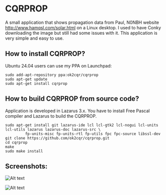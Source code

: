 # CQRPROP

A small application that shows propagation data from Paul, N0NBH website http://www.hamqsl.com/solar.html on a Linux desktop. I used to have Conky downloading the image but still had some issues with it. This application is very simple and easy to use.

How to install CQRPROP?
------------------------

Ubuntu 24.04 users can use my PPA on Launchpad:

```
sudo add-apt-repository ppa:ok2cqr/cqrprop
sudo apt-get update
sudo apt-get install cqrprop
```

How to build CQRPROP from source code?
---------------------------------------

Application is developed in Lazarus 3.x. You have to install Free Pascal compiler and Lazarus to build the CQRPROP.

```
sudo apt-get install git lazarus-ide lcl lcl-gtk2 lcl-nogui lcl-units lcl-utils lazarus lazarus-doc lazarus-src \
         fp-units-misc fp-units-rtl fp-utils fpc fpc-source libssl-dev
git clone https://github.com/ok2cqr/cqrprop.git
cd cqrprop
make 
sudo make install 
```


Screenshots:
------------

![Alt text](http://www.ok2cqr.com/linux/images/cqrprop/cqrprop.png "Main window")

![Alt text](http://www.ok2cqr.com/linux/images/cqrprop/cqrprop_options.png "Options window")
